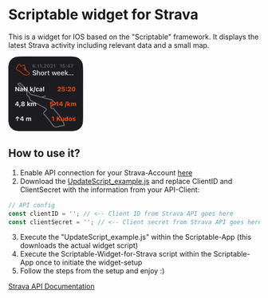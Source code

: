# Scriptable widget for Strava

This is a widget for IOS based on the "Scriptable" framework. It displays the latest Strava activity including relevant data and a small map.

<img src="https://github.com/marvnsch/Scriptable-widget-for-Strava/blob/main/website/widget_darkmode_cut.png" width="150">

## How to use it?

1. Enable API connection for your Strava-Account [here](https://www.strava.com/settings/api)
2. Download the [UpdateScript_example.js](https://github.com/marvnsch/Scriptable-widget-for-Strava/blob/main/UpdateScript_example.js) and replace ClientID and ClientSecret with the information from your API-Client:

```JavaScript
// API config
const clientID = ''; // <-- Client ID from Strava API goes here
const clientSecret = ''; // <-- Client secret from Strava API goes here
```
3. Execute the "UpdateScript_example.js" within the Scriptable-App (this downloads the actual widget script)
4. Execute the Scriptable-Widget-for-Strava script within the Scriptable-App once to initiate the widget-setup
5. Follow the steps from the setup and enjoy :)


[Strava API Documentation](https://developers.strava.com/docs/reference/)
